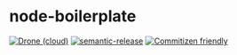 # node-boilerplate

[![Drone (cloud)](https://img.shields.io/drone/build/mdluo/node-boilerplate.svg?logo=drone)](https://cloud.drone.io/mdluo/node-boilerplate)
[![semantic-release](https://img.shields.io/badge/%20%20%F0%9F%93%A6%F0%9F%9A%80-semantic--release-e10079.svg)](https://github.com/semantic-release/semantic-release)
[![Commitizen friendly](https://img.shields.io/badge/commitizen-friendly-brightgreen.svg)](http://commitizen.github.io/cz-cli/)
